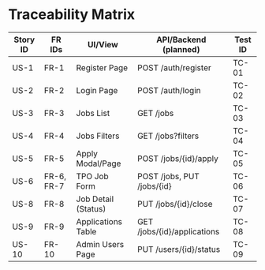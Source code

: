 # Traceability Matrix

| Story ID | FR IDs       | UI/View               | API/Backend (planned)        | Test ID |
|---------|--------------|-----------------------|------------------------------|--------|
| US-1    | FR-1         | Register Page         | POST /auth/register          | TC-01  |
| US-2    | FR-2         | Login Page            | POST /auth/login             | TC-02  |
| US-3    | FR-3         | Jobs List             | GET /jobs                    | TC-03  |
| US-4    | FR-4         | Jobs Filters          | GET /jobs?filters            | TC-04  |
| US-5    | FR-5         | Apply Modal/Page      | POST /jobs/{id}/apply        | TC-05  |
| US-6    | FR-6, FR-7   | TPO Job Form          | POST /jobs, PUT /jobs/{id}   | TC-06  |
| US-8    | FR-8         | Job Detail (Status)   | PUT /jobs/{id}/close         | TC-07  |
| US-9    | FR-9         | Applications Table    | GET /jobs/{id}/applications  | TC-08  |
| US-10   | FR-10        | Admin Users Page      | PUT /users/{id}/status       | TC-09  |

